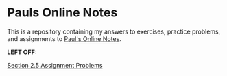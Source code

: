 # Pauls Online Notes

This is a repository containing my answers to exercises, practice problems, and
assignments to [Paul's Online Notes](https://tutorial.math.lamar.edu/).

**LEFT OFF:**

[Section 2.5 Assignment Problems](https://tutorial.math.lamar.edu/ProblemsNS/Alg/SolveQuadraticEqnsI.aspx)
